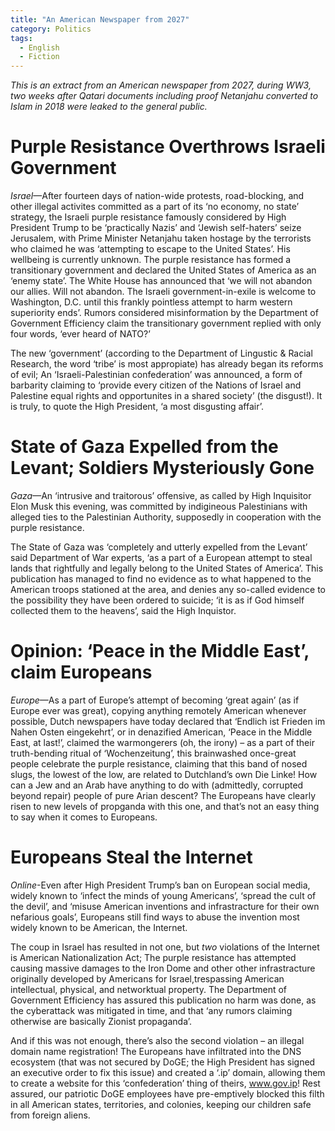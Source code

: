 ```yaml
---
title: "An American Newspaper from 2027"
category: Politics
tags:
  - English
  - Fiction
---
```


*This is an extract from an American newspaper from 2027, during WW3, two weeks after Qatari documents including proof Netanjahu converted to Islam in 2018 were leaked to the general public.*

# Purple Resistance Overthrows Israeli Government
*Israel*—After fourteen days of nation-wide protests, road-blocking, and other illegal activites committed as a part of its ‘no economy, no state’ strategy,
the Israeli purple resistance famously considered by High President Trump to be ‘practically Nazis’ and ‘Jewish self-haters’ seize Jerusalem,
with Prime Minister Netanjahu taken hostage by the terrorists who claimed he was ‘attempting to escape to the United States’.
His wellbeing is currently unknown. The purple resistance has formed a transitionary government and declared the United States of America as an ‘enemy state’.
The White House has announced that ‘we will not abandon our allies. Will not abandon.
The Israeli government-in-exile is welcome to Washington, D.C. until this frankly pointless attempt to harm western superiority ends’.
Rumors considered misinformation by the Department of Government Efficiency claim the transitionary government replied with only four words, ‘ever heard of NATO?’

The new ‘government’ (according to the Department of Lingustic & Racial Research, the word ‘tribe’ is most appropiate) has already began its reforms of evil;
An ‘Israeli-Palestinian confederation’ was announced, a form of barbarity claiming to ‘provide every citizen of the Nations of Israel and Palestine equal rights and opportunites in a shared society’
(the disgust!). It is truly, to quote the High President, ‘a most disgusting affair’.

# State of Gaza Expelled from the Levant; Soldiers Mysteriously Gone
*Gaza*—An ‘intrusive and traitorous’ offensive, as called by High Inquisitor Elon Musk this evening,
was committed by indigineous Palestinians with alleged ties to the Palestinian Authority,
supposedly in cooperation with the purple resistance.

The State of Gaza was ‘completely and utterly expelled from the Levant’ said Department of War experts,
‘as a part of a European attempt to steal lands that rightfully and legally belong to the United States of America’.
This publication has managed to find no evidence as to what happened to the American troops stationed at the area,
and denies any so-called evidence to the possibility they have been ordered to suicide;
‘it is as if God himself collected them to the heavens’, said the High Inquistor.

# Opinion: ‘Peace in the Middle East’, claim Europeans
*Europe*—As a part of Europe’s attempt of becoming ‘great again’ (as if Europe ever was great),
copying anything remotely American whenever possible,
Dutch newspapers have today declared that ‘Endlich ist Frieden im Nahen Osten eingekehrt’,
or in denazified American, ‘Peace in the Middle East, at last!’,
claimed the warmongerers (oh, the irony) – as a part of their truth-bending ritual of ‘Wochenzeitung’,
this brainwashed once-great people celebrate the purple resistance,
claiming that this band of nosed slugs, the lowest of the low, are related to Dutchland’s own Die Linke!
How can a Jew and an Arab have anything to do with (admittedly, corrupted beyond repair) people of pure Arian descent?
The Europeans have clearly risen to new levels of propganda with this one, and that’s not an easy thing to say when it comes to Europeans.

# Europeans Steal the Internet
*Online*-Even after High President Trump’s ban on European social media,
widely known to ‘infect the minds of young Americans’, ‘spread the cult of the devil’, and
‘misuse American inventions and infrastracture for their own nefarious goals’,
Europeans still find ways to abuse the invention most widely known to be American, the Internet.

The coup in Israel has resulted in not one, but *two* violations of the Internet is American Nationalization Act;
The purple resistance has attempted causing massive damages to the Iron Dome and other other infrastracture originally developed by Americans for Israel,trespassing American intellectual, physical, and networktual property.
The Department of Government Efficiency has assured this publication no harm was done, as the cyberattack was mitigated in time,
and that ‘any rumors claiming otherwise are basically Zionist propaganda’.

And if this was not enough, there’s also the second violation – an illegal domain name registration!
The Europeans have infiltrated into the DNS ecosystem (that was not secured by DoGE; the High President has signed an executive order to fix this issue) and created a ‘.ip’ domain,
allowing them to create a website for this ‘confederation’ thing of theirs, www.gov.ip!
Rest assured, our patriotic DoGE employees have pre-emptively blocked this filth in all American states, territories, and colonies, keeping our children safe from foreign aliens.
